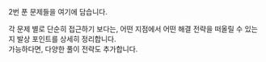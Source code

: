 2번 푼 문제들을 여기에 담습니다.

각 문제 별로 단순히 접근하기 보다는, 어떤 지점에서 어떤 해결 전략을 떠올릴 수 있는지 발상 포인트를 상세히 정리합니다.<br>
가능하다면, 다양한 풀이 전략도 추가합니다.
